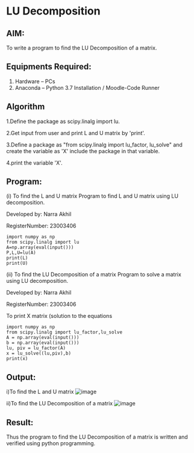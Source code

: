# LU Decomposition 

## AIM:
To write a program to find the LU Decomposition of a matrix.

## Equipments Required:
1. Hardware – PCs
2. Anaconda – Python 3.7 Installation / Moodle-Code Runner

## Algorithm
1.Define the package as scipy.linalg import lu.

2.Get input from user and print L and U matrix by 'print'.

3.Define a package as "from scipy.linalg import lu_factor, lu_solve" and create the variable as 'X' include the package in that variable.

4.print the variable 'X'.

## Program:
(i) To find the L and U matrix
Program to find L and U matrix using LU decomposition.

Developed by: Narra Akhil

RegisterNumber: 23003406
```
import numpy as np
from scipy.linalg import lu
A=np.array(eval(input()))
P,L,U=lu(A)
print(L)
print(U)
```
(ii) To find the LU Decomposition of a matrix
Program to solve a matrix using LU decomposition.

Developed by: Narra Akhil

RegisterNumber: 23003406

To print X matrix (solution to the equations
```
import numpy as np
from scipy.linalg import lu_factor,lu_solve
A = np.array(eval(input()))
b = np.array(eval(input()))
lu, piv = lu_factor(A)
x = lu_solve((lu,piv),b)
print(x)
```
## Output:
i)To find the L and U matrix
![image](https://github.com/NARRAAKHIL/LU-Decomposition/assets/144979843/cf9690ec-9378-4347-9d88-3c92912b0d4c)




ii)To find the LU Decomposition of a matrix
![image](https://github.com/NARRAAKHIL/LU-Decomposition/assets/144979843/2d16721d-069f-4434-a31a-b6825cc640c9)



## Result:
Thus the program to find the LU Decomposition of a matrix is written and verified using python programming.

